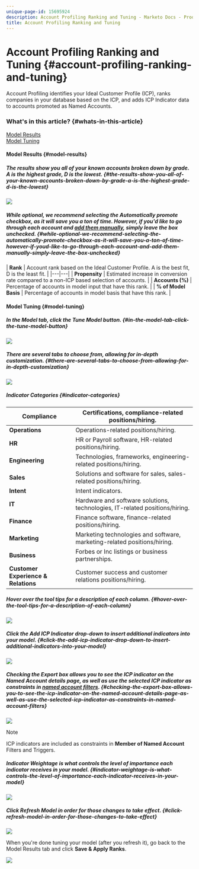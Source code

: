 ```yaml
---
unique-page-id: 15695924
description: Account Profiling Ranking and Tuning - Marketo Docs - Product Documentation
title: Account Profiling Ranking and Tuning
---
```


# Account Profiling Ranking and Tuning {#account-profiling-ranking-and-tuning}

Account Profiling identifies your Ideal Customer Profile (ICP), ranks companies in your database based on the ICP, and adds ICP Indicator data to accounts promoted as Named Accounts.

### What's in this article? {#whats-in-this-article}

[Model Results](#model-results)  
[Model Tuning](#model-tuning)

#### Model Results {#model-results}

##### The results show you all of your known accounts broken down by grade. A is the highest grade, D is the lowest. {#the-results-show-you-all-of-your-known-accounts-broken-down-by-grade-a-is-the-highest-grade-d-is-the-lowest}

![](assets/results.png)

##### While optional, we recommend selecting the Automatically promote checkbox, as it will save you a ton of time. However, if you'd like to go through each account and [add them manually](http://docs.marketo.com/display/DOCS/Discover+Accounts#DiscoverAccounts-DiscoverCRMAccounts), simply leave the box unchecked. {#while-optional-we-recommend-selecting-the-automatically-promote-checkbox-as-it-will-save-you-a-ton-of-time-however-if-youd-like-to-go-through-each-account-and-add-them-manually-simply-leave-the-box-unchecked}

| **Rank** | 
Account rank based on the Ideal Customer Profile. A is the best fit, D is the least fit.  |
|---|---|
| **Propensity** | 
Estimated increase in conversion rate compared to a non-ICP based selection of accounts.  |
| **Accounts (%)** | 
Percentage of accounts in model input that have this rank.  |
| **% of Model Basis** | 
Percentage of accounts in model basis that have this rank.  |

#### Model Tuning {#model-tuning}

##### In the Model tab, click the Tune Model button. {#in-the-model-tab-click-the-tune-model-button}

![](assets/two.png)

##### There are several tabs to choose from, allowing for in-depth customization. {#there-are-several-tabs-to-choose-from-allowing-for-in-depth-customization}

![](assets/tuning-page.png)

##### Indicator Categories {#indicator-categories}

| **Compliance** |Certifications, compliance-related positions/hiring. |
|---|---|
| **Operations** |Operations-related positions/hiring. |
| **HR** |HR or Payroll software, HR-related positions/hiring. |
| **Engineering** |Technologies, frameworks, engineering-related positions/hiring. |
| **Sales** |Solutions and software for sales, sales-related positions/hiring. |
| **Intent** |Intent indicators. |
| **IT** |Hardware and software solutions, technologies, IT-related positions/hiring. |
| **Finance** |Finance software, finance-related positions/hiring. |
| **Marketing** |Marketing technologies and software, marketing-related positions/hiring. |
| **Business** |Forbes or Inc listings or business partnerships. |
| **Customer Experience & Relations** |Customer success and customer relations positions/hiring. |

##### Hover over the tool tips for a description of each column. {#hover-over-the-tool-tips-for-a-description-of-each-column}

![](assets/tool-tip.png)

##### Click the Add ICP Indicator drop-down to insert additional indicators into your model. {#click-the-add-icp-indicator-drop-down-to-insert-additional-indicators-into-your-model}

![](assets/add-icp.png)

##### Checking the Export box allows you to see the ICP indicator on the Named Account details page, as well as use the selected ICP indicator as constraints in [named account filters](http://docs.marketo.com/display/DOCS/Account+Filters). {#checking-the-export-box-allows-you-to-see-the-icp-indicator-on-the-named-account-details-page-as-well-as-use-the-selected-icp-indicator-as-constraints-in-named-account-filters}

![](assets/export.png)

>[!NOTE]
>
>ICP indicators are included as constraints in **Member of Named Account** Filters and Triggers.

##### Indicator Weightage is what controls the level of importance each indicator receives in your model. {#indicator-weightage-is-what-controls-the-level-of-importance-each-indicator-receives-in-your-model}

![](assets/weightage.png)

##### Click Refresh Model in order for those changes to take effect. {#click-refresh-model-in-order-for-those-changes-to-take-effect}

![](assets/refresh-button.png)

When you're done tuning your model (after you refresh it), go back to the Model Results tab and click **Save & Apply Ranks**.

![](assets/ranks.png)

